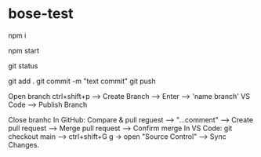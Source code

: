 # bose-test

npm i 

npm start


git status

git add .
git commit -m "text commit"
git push

Open branch
ctrl+shift+p --> Create Branch --> Enter --> 'name branch'
VS Code --> Publish Branch

Close branhc 
In GitHub: Compare & pull reguest --> "...comment" --> Create pull request --> Merge pull request --> Confirm merge
In VS Code: git checkout main --> ctrl+shift+G g -> open "Source Control" --> Sync Changes. 